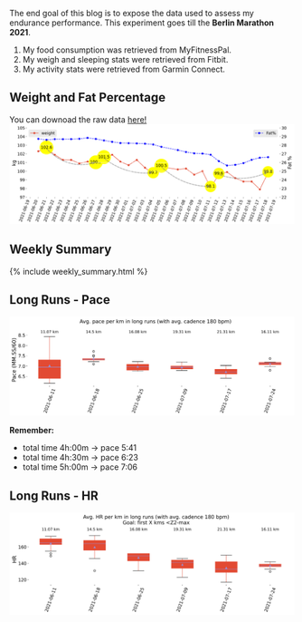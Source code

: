 The end goal of this blog is to expose the data used to assess my endurance performance. This experiment goes till the **Berlin Marathon 2021**.

1. My food consumption was retrieved from MyFitnessPal.
2. My weigh and sleeping stats were retrieved from Fitbit.
3. My activity stats were retrieved from Garmin Connect.

## Weight and Fat Percentage
You can downoad the raw data [here!](https://github.com/jjsantanna/my_health_stats/blob/master/data/fitbit_data.xlsx?raw=true)
![Weight and Fat Percentage](/assets/weight.png)

## Weekly Summary
{% include weekly_summary.html %}

## Long Runs - Pace
![Pace boxplot](/assets/pace_boxplot.png)

**Remember:**
- total time 4h:00m -> pace 5:41
- total time 4h:30m -> pace 6:23
- total time 5h:00m -> pace 7:06

## Long Runs - HR
![HR boxplot](/assets/hr_boxplot.png)